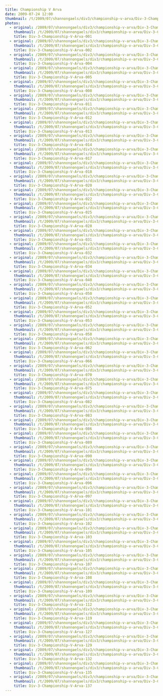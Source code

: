 ```yaml
---
title: Championship V Arva
date: 2009-07-24 12:00
thumbnail: /t/2009/07/shannongaels/div3/championship-v-arva/Div-3-Championship-V-Arva-001.jpg
photos:
  - original: /2009/07/shannongaels/div3/championship-v-arva/Div-3-Championship-V-Arva-001.jpg
    thumbnail: /t/2009/07/shannongaels/div3/championship-v-arva/Div-3-Championship-V-Arva-001.jpg
    title: Div-3-Championship-V-Arva-001
  - original: /2009/07/shannongaels/div3/championship-v-arva/Div-3-Championship-V-Arva-002.jpg
    thumbnail: /t/2009/07/shannongaels/div3/championship-v-arva/Div-3-Championship-V-Arva-002.jpg
    title: Div-3-Championship-V-Arva-002
  - original: /2009/07/shannongaels/div3/championship-v-arva/Div-3-Championship-V-Arva-004.jpg
    thumbnail: /t/2009/07/shannongaels/div3/championship-v-arva/Div-3-Championship-V-Arva-004.jpg
    title: Div-3-Championship-V-Arva-004
  - original: /2009/07/shannongaels/div3/championship-v-arva/Div-3-Championship-V-Arva-005.jpg
    thumbnail: /t/2009/07/shannongaels/div3/championship-v-arva/Div-3-Championship-V-Arva-005.jpg
    title: Div-3-Championship-V-Arva-005
  - original: /2009/07/shannongaels/div3/championship-v-arva/Div-3-Championship-V-Arva-008.jpg
    thumbnail: /t/2009/07/shannongaels/div3/championship-v-arva/Div-3-Championship-V-Arva-008.jpg
    title: Div-3-Championship-V-Arva-008
  - original: /2009/07/shannongaels/div3/championship-v-arva/Div-3-Championship-V-Arva-011.jpg
    thumbnail: /t/2009/07/shannongaels/div3/championship-v-arva/Div-3-Championship-V-Arva-011.jpg
    title: Div-3-Championship-V-Arva-011
  - original: /2009/07/shannongaels/div3/championship-v-arva/Div-3-Championship-V-Arva-012.jpg
    thumbnail: /t/2009/07/shannongaels/div3/championship-v-arva/Div-3-Championship-V-Arva-012.jpg
    title: Div-3-Championship-V-Arva-012
  - original: /2009/07/shannongaels/div3/championship-v-arva/Div-3-Championship-V-Arva-013.jpg
    thumbnail: /t/2009/07/shannongaels/div3/championship-v-arva/Div-3-Championship-V-Arva-013.jpg
    title: Div-3-Championship-V-Arva-013
  - original: /2009/07/shannongaels/div3/championship-v-arva/Div-3-Championship-V-Arva-014.jpg
    thumbnail: /t/2009/07/shannongaels/div3/championship-v-arva/Div-3-Championship-V-Arva-014.jpg
    title: Div-3-Championship-V-Arva-014
  - original: /2009/07/shannongaels/div3/championship-v-arva/Div-3-Championship-V-Arva-017.jpg
    thumbnail: /t/2009/07/shannongaels/div3/championship-v-arva/Div-3-Championship-V-Arva-017.jpg
    title: Div-3-Championship-V-Arva-017
  - original: /2009/07/shannongaels/div3/championship-v-arva/Div-3-Championship-V-Arva-018.jpg
    thumbnail: /t/2009/07/shannongaels/div3/championship-v-arva/Div-3-Championship-V-Arva-018.jpg
    title: Div-3-Championship-V-Arva-018
  - original: /2009/07/shannongaels/div3/championship-v-arva/Div-3-Championship-V-Arva-020.jpg
    thumbnail: /t/2009/07/shannongaels/div3/championship-v-arva/Div-3-Championship-V-Arva-020.jpg
    title: Div-3-Championship-V-Arva-020
  - original: /2009/07/shannongaels/div3/championship-v-arva/Div-3-Championship-V-Arva-022.jpg
    thumbnail: /t/2009/07/shannongaels/div3/championship-v-arva/Div-3-Championship-V-Arva-022.jpg
    title: Div-3-Championship-V-Arva-022
  - original: /2009/07/shannongaels/div3/championship-v-arva/Div-3-Championship-V-Arva-025.jpg
    thumbnail: /t/2009/07/shannongaels/div3/championship-v-arva/Div-3-Championship-V-Arva-025.jpg
    title: Div-3-Championship-V-Arva-025
  - original: /2009/07/shannongaels/div3/championship-v-arva/Div-3-Championship-V-Arva-028.jpg
    thumbnail: /t/2009/07/shannongaels/div3/championship-v-arva/Div-3-Championship-V-Arva-028.jpg
    title: Div-3-Championship-V-Arva-028
  - original: /2009/07/shannongaels/div3/championship-v-arva/Div-3-Championship-V-Arva-031.jpg
    thumbnail: /t/2009/07/shannongaels/div3/championship-v-arva/Div-3-Championship-V-Arva-031.jpg
    title: Div-3-Championship-V-Arva-031
  - original: /2009/07/shannongaels/div3/championship-v-arva/Div-3-Championship-V-Arva-032.jpg
    thumbnail: /t/2009/07/shannongaels/div3/championship-v-arva/Div-3-Championship-V-Arva-032.jpg
    title: Div-3-Championship-V-Arva-032
  - original: /2009/07/shannongaels/div3/championship-v-arva/Div-3-Championship-V-Arva-034.jpg
    thumbnail: /t/2009/07/shannongaels/div3/championship-v-arva/Div-3-Championship-V-Arva-034.jpg
    title: Div-3-Championship-V-Arva-034
  - original: /2009/07/shannongaels/div3/championship-v-arva/Div-3-Championship-V-Arva-040.jpg
    thumbnail: /t/2009/07/shannongaels/div3/championship-v-arva/Div-3-Championship-V-Arva-040.jpg
    title: Div-3-Championship-V-Arva-040
  - original: /2009/07/shannongaels/div3/championship-v-arva/Div-3-Championship-V-Arva-050.jpg
    thumbnail: /t/2009/07/shannongaels/div3/championship-v-arva/Div-3-Championship-V-Arva-050.jpg
    title: Div-3-Championship-V-Arva-050
  - original: /2009/07/shannongaels/div3/championship-v-arva/Div-3-Championship-V-Arva-052.jpg
    thumbnail: /t/2009/07/shannongaels/div3/championship-v-arva/Div-3-Championship-V-Arva-052.jpg
    title: Div-3-Championship-V-Arva-052
  - original: /2009/07/shannongaels/div3/championship-v-arva/Div-3-Championship-V-Arva-053.jpg
    thumbnail: /t/2009/07/shannongaels/div3/championship-v-arva/Div-3-Championship-V-Arva-053.jpg
    title: Div-3-Championship-V-Arva-053
  - original: /2009/07/shannongaels/div3/championship-v-arva/Div-3-Championship-V-Arva-058.jpg
    thumbnail: /t/2009/07/shannongaels/div3/championship-v-arva/Div-3-Championship-V-Arva-058.jpg
    title: Div-3-Championship-V-Arva-058
  - original: /2009/07/shannongaels/div3/championship-v-arva/Div-3-Championship-V-Arva-062.jpg
    thumbnail: /t/2009/07/shannongaels/div3/championship-v-arva/Div-3-Championship-V-Arva-062.jpg
    title: Div-3-Championship-V-Arva-062
  - original: /2009/07/shannongaels/div3/championship-v-arva/Div-3-Championship-V-Arva-066.jpg
    thumbnail: /t/2009/07/shannongaels/div3/championship-v-arva/Div-3-Championship-V-Arva-066.jpg
    title: Div-3-Championship-V-Arva-066
  - original: /2009/07/shannongaels/div3/championship-v-arva/Div-3-Championship-V-Arva-070.jpg
    thumbnail: /t/2009/07/shannongaels/div3/championship-v-arva/Div-3-Championship-V-Arva-070.jpg
    title: Div-3-Championship-V-Arva-070
  - original: /2009/07/shannongaels/div3/championship-v-arva/Div-3-Championship-V-Arva-075.jpg
    thumbnail: /t/2009/07/shannongaels/div3/championship-v-arva/Div-3-Championship-V-Arva-075.jpg
    title: Div-3-Championship-V-Arva-075
  - original: /2009/07/shannongaels/div3/championship-v-arva/Div-3-Championship-V-Arva-082.jpg
    thumbnail: /t/2009/07/shannongaels/div3/championship-v-arva/Div-3-Championship-V-Arva-082.jpg
    title: Div-3-Championship-V-Arva-082
  - original: /2009/07/shannongaels/div3/championship-v-arva/Div-3-Championship-V-Arva-083.jpg
    thumbnail: /t/2009/07/shannongaels/div3/championship-v-arva/Div-3-Championship-V-Arva-083.jpg
    title: Div-3-Championship-V-Arva-083
  - original: /2009/07/shannongaels/div3/championship-v-arva/Div-3-Championship-V-Arva-086.jpg
    thumbnail: /t/2009/07/shannongaels/div3/championship-v-arva/Div-3-Championship-V-Arva-086.jpg
    title: Div-3-Championship-V-Arva-086
  - original: /2009/07/shannongaels/div3/championship-v-arva/Div-3-Championship-V-Arva-089.jpg
    thumbnail: /t/2009/07/shannongaels/div3/championship-v-arva/Div-3-Championship-V-Arva-089.jpg
    title: Div-3-Championship-V-Arva-089
  - original: /2009/07/shannongaels/div3/championship-v-arva/Div-3-Championship-V-Arva-090.jpg
    thumbnail: /t/2009/07/shannongaels/div3/championship-v-arva/Div-3-Championship-V-Arva-090.jpg
    title: Div-3-Championship-V-Arva-090
  - original: /2009/07/shannongaels/div3/championship-v-arva/Div-3-Championship-V-Arva-094.jpg
    thumbnail: /t/2009/07/shannongaels/div3/championship-v-arva/Div-3-Championship-V-Arva-094.jpg
    title: Div-3-Championship-V-Arva-094
  - original: /2009/07/shannongaels/div3/championship-v-arva/Div-3-Championship-V-Arva-096.jpg
    thumbnail: /t/2009/07/shannongaels/div3/championship-v-arva/Div-3-Championship-V-Arva-096.jpg
    title: Div-3-Championship-V-Arva-096
  - original: /2009/07/shannongaels/div3/championship-v-arva/Div-3-Championship-V-Arva-097.jpg
    thumbnail: /t/2009/07/shannongaels/div3/championship-v-arva/Div-3-Championship-V-Arva-097.jpg
    title: Div-3-Championship-V-Arva-097
  - original: /2009/07/shannongaels/div3/championship-v-arva/Div-3-Championship-V-Arva-101.jpg
    thumbnail: /t/2009/07/shannongaels/div3/championship-v-arva/Div-3-Championship-V-Arva-101.jpg
    title: Div-3-Championship-V-Arva-101
  - original: /2009/07/shannongaels/div3/championship-v-arva/Div-3-Championship-V-Arva-102.jpg
    thumbnail: /t/2009/07/shannongaels/div3/championship-v-arva/Div-3-Championship-V-Arva-102.jpg
    title: Div-3-Championship-V-Arva-102
  - original: /2009/07/shannongaels/div3/championship-v-arva/Div-3-Championship-V-Arva-103.jpg
    thumbnail: /t/2009/07/shannongaels/div3/championship-v-arva/Div-3-Championship-V-Arva-103.jpg
    title: Div-3-Championship-V-Arva-103
  - original: /2009/07/shannongaels/div3/championship-v-arva/Div-3-Championship-V-Arva-105.jpg
    thumbnail: /t/2009/07/shannongaels/div3/championship-v-arva/Div-3-Championship-V-Arva-105.jpg
    title: Div-3-Championship-V-Arva-105
  - original: /2009/07/shannongaels/div3/championship-v-arva/Div-3-Championship-V-Arva-107.jpg
    thumbnail: /t/2009/07/shannongaels/div3/championship-v-arva/Div-3-Championship-V-Arva-107.jpg
    title: Div-3-Championship-V-Arva-107
  - original: /2009/07/shannongaels/div3/championship-v-arva/Div-3-Championship-V-Arva-108.jpg
    thumbnail: /t/2009/07/shannongaels/div3/championship-v-arva/Div-3-Championship-V-Arva-108.jpg
    title: Div-3-Championship-V-Arva-108
  - original: /2009/07/shannongaels/div3/championship-v-arva/Div-3-Championship-V-Arva-109.jpg
    thumbnail: /t/2009/07/shannongaels/div3/championship-v-arva/Div-3-Championship-V-Arva-109.jpg
    title: Div-3-Championship-V-Arva-109
  - original: /2009/07/shannongaels/div3/championship-v-arva/Div-3-Championship-V-Arva-112.jpg
    thumbnail: /t/2009/07/shannongaels/div3/championship-v-arva/Div-3-Championship-V-Arva-112.jpg
    title: Div-3-Championship-V-Arva-112
  - original: /2009/07/shannongaels/div3/championship-v-arva/Div-3-Championship-V-Arva-119.jpg
    thumbnail: /t/2009/07/shannongaels/div3/championship-v-arva/Div-3-Championship-V-Arva-119.jpg
    title: Div-3-Championship-V-Arva-119
  - original: /2009/07/shannongaels/div3/championship-v-arva/Div-3-Championship-V-Arva-127.jpg
    thumbnail: /t/2009/07/shannongaels/div3/championship-v-arva/Div-3-Championship-V-Arva-127.jpg
    title: Div-3-Championship-V-Arva-127
  - original: /2009/07/shannongaels/div3/championship-v-arva/Div-3-Championship-V-Arva-129.jpg
    thumbnail: /t/2009/07/shannongaels/div3/championship-v-arva/Div-3-Championship-V-Arva-129.jpg
    title: Div-3-Championship-V-Arva-129
  - original: /2009/07/shannongaels/div3/championship-v-arva/Div-3-Championship-V-Arva-132.jpg
    thumbnail: /t/2009/07/shannongaels/div3/championship-v-arva/Div-3-Championship-V-Arva-132.jpg
    title: Div-3-Championship-V-Arva-132
  - original: /2009/07/shannongaels/div3/championship-v-arva/Div-3-Championship-V-Arva-135.jpg
    thumbnail: /t/2009/07/shannongaels/div3/championship-v-arva/Div-3-Championship-V-Arva-135.jpg
    title: Div-3-Championship-V-Arva-135
  - original: /2009/07/shannongaels/div3/championship-v-arva/Div-3-Championship-V-Arva-137.jpg
    thumbnail: /t/2009/07/shannongaels/div3/championship-v-arva/Div-3-Championship-V-Arva-137.jpg
    title: Div-3-Championship-V-Arva-137
---
```

